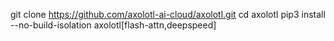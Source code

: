 git clone https://github.com/axolotl-ai-cloud/axolotl.git
cd axolotl
pip3 install --no-build-isolation axolotl[flash-attn,deepspeed]
